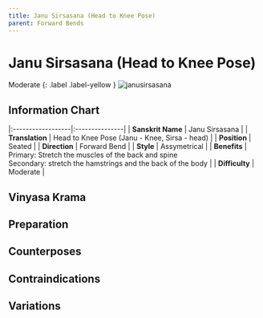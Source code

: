 ```yaml
---
title: Janu Sirsasana (Head to Knee Pose)
parent: Forward Bends
---
```


# Janu Sirsasana (Head to Knee Pose)
Moderate 
{: .label .label-yellow }
![janusirsasana](/yoga/assets/images/fb/janu-sirsasana.png)
## Information Chart

|:------------------|:---------------|
| **Sanskrit Name**     | Janu Sirsasana   |
| **Translation**       | Head to Knee Pose (Janu - Knee, Sirsa - head)  |
| **Position**          | Seated |
| **Direction**         | Forward Bend   |
| **Style**             | Assymetrical   |
| **Benefits**          | Primary: Stretch the muscles of the back and spine <br> Secondary: stretch the hamstrings and the back of the body   |
| **Difficulty**  |  Moderate                                      | 


## Vinyasa Krama 

## Preparation 

## Counterposes

## Contraindications

## Variations

